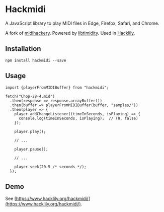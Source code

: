 # Hackmidi

A JavaScript library to play MIDI files in Edge, Firefox, Safari, and Chrome.

A fork of [midihackery](https://github.com/Treeki/midihackery.js).
Powered by [libtimidity](http://libtimidity.sourceforge.net).
Used in [Hacklily](https://www.hacklily.org).

## Installation

```
npm install hackmidi --save
```

## Usage

```
import {playerFromMIDIBuffer} from "hackmidi";

fetch("Chop-28-4.mid")
  .then(response => response.arrayBuffer())
  .then(buffer => playerFromMIDIBuffer(buffer, "samples/"))
  .then(player => {
    player.addChangeListener((timeInSeconds, isPlaying) => {
      console.log(timeInSeconds, isPlaying);  // (0, false)
    });

    player.play();

    // ...
    
    player.pause();

    // ...
    
    player.seek(20.5 /* seconds */);
  });
```

## Demo

See [https://www.hacklily.org/hackmidi/](https://www.hacklily.org/hackmidi/).

